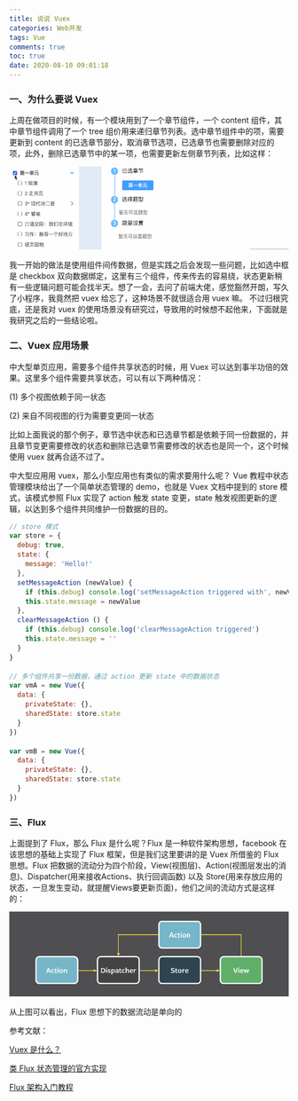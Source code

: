 ```yaml
---
title: 说说 Vuex
categories: Web开发
tags: Vue
comments: true
toc: true
date: 2020-08-10 09:01:18
---
```

### 一、为什么要说 Vuex

上周在做项目的时候，有一个模块用到了一个章节组件，一个 content 组件，其中章节组件调用了一个 tree 组价用来递归章节列表。选中章节组件中的项，需要更新到 content 的已选章节部分，取消章节选项，已选章节也需要删除对应的项，此外，删除已选章节中的某一项，也需要更新左侧章节列表，比如这样：

![示例](https://raw.githubusercontent.com/Canace22/Assets/main/images/vuex-ex.gif)

我一开始的做法是使用组件间传数据，但是实践之后会发现一些问题，比如选中框是 checkbox 双向数据绑定，这里有三个组件，传来传去的容易绕，状态更新稍有一些逻辑问题可能会找半天。想了一会，去问了前端大佬，感觉豁然开朗，写久了小程序，我竟然把 vuex 给忘了，这种场景不就很适合用 vuex 嘛。 不过归根究底，还是我对 vuex 的使用场景没有研究过，导致用的时候想不起他来，下面就是我研究之后的一些结论啦。

### 二、Vuex 应用场景

中大型单页应用，需要多个组件共享状态的时候，用 Vuex 可以达到事半功倍的效果。这里多个组件需要共享状态，可以有以下两种情况：

(1) 多个视图依赖于同一状态

(2) 来自不同视图的行为需要变更同一状态

比如上面我说的那个例子，章节选中状态和已选章节都是依赖于同一份数据的，并且章节变更需要修改的状态和删除已选章节需要修改的状态也是同一个，这个时候使用 vuex 就再合适不过了。

中大型应用用 vuex，那么小型应用也有类似的需求要用什么呢？ Vue 教程中状态管理模块给出了一个简单状态管理的 demo，也就是 Vuex 文档中提到的 store 模式，该模式参照 Flux 实现了 action 触发 state 变更，state 触发视图更新的逻辑，以达到多个组件共同维护一份数据的目的。

```js
// store 模式
var store = {
  debug: true,
  state: {
    message: 'Hello!'
  },
  setMessageAction (newValue) {
    if (this.debug) console.log('setMessageAction triggered with', newValue)
    this.state.message = newValue
  },
  clearMessageAction () {
    if (this.debug) console.log('clearMessageAction triggered')
    this.state.message = ''
  }
}

// 多个组件共享一份数据，通过 action 更新 state 中的数据状态
var vmA = new Vue({
  data: {
    privateState: {},
    sharedState: store.state
  }
})

var vmB = new Vue({
  data: {
    privateState: {},
    sharedState: store.state
  }
})
```

### 三、Flux

上面提到了 Flux，那么 Flux 是什么呢？Flux 是一种软件架构思想，facebook 在该思想的基础上实现了 Flux 框架，但是我们这里要讲的是 Vuex 所借鉴的 Flux 思想。Flux 把数据的流动分为四个阶段，View(视图层)、Action(视图层发出的消息)、Dispatcher(用来接收Actions、执行回调函数) 以及 Store(用来存放应用的状态，一旦发生变动，就提醒Views要更新页面)，他们之间的流动方式是这样的：

![Flux 数据流](https://raw.githubusercontent.com/Canace22/Assets/main/images/flux.png)

从上图可以看出，Flux 思想下的数据流动是单向的

参考文献：

[Vuex 是什么？](https://vuex.vuejs.org/zh/)

[类 Flux 状态管理的官方实现](https://cn.vuejs.org/v2/guide/state-management.html#%E7%AE%80%E5%8D%95%E7%8A%B6%E6%80%81%E7%AE%A1%E7%90%86%E8%B5%B7%E6%AD%A5%E4%BD%BF%E7%94%A8)

[Flux 架构入门教程](http://www.ruanyifeng.com/blog/2016/01/flux.html)